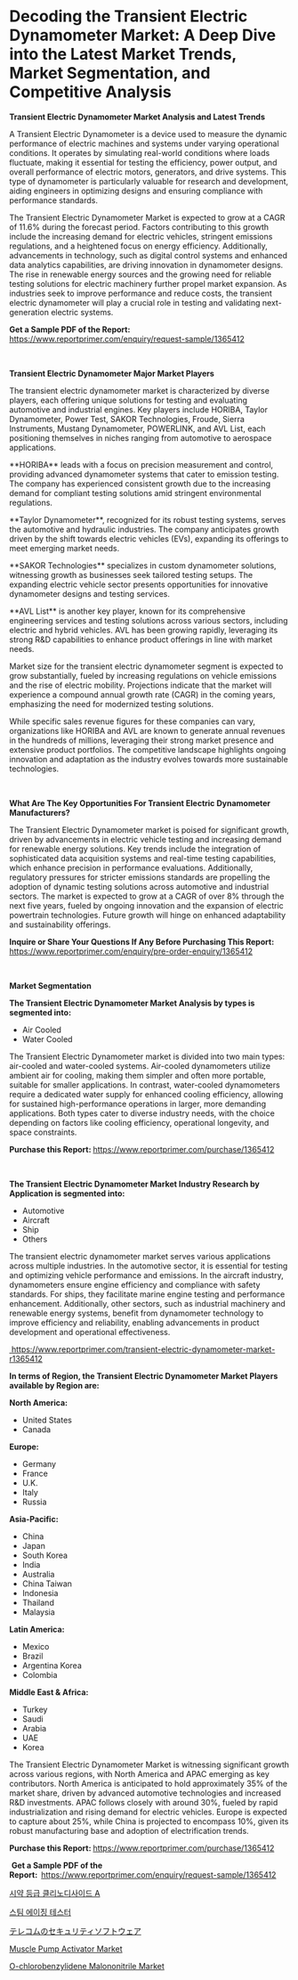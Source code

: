 <p><h1>Decoding the Transient Electric Dynamometer Market: A Deep Dive into the Latest Market Trends, Market Segmentation, and Competitive Analysis</h1></p><p><strong>Transient Electric Dynamometer Market Analysis and Latest Trends</strong></p>
<p><p>A Transient Electric Dynamometer is a device used to measure the dynamic performance of electric machines and systems under varying operational conditions. It operates by simulating real-world conditions where loads fluctuate, making it essential for testing the efficiency, power output, and overall performance of electric motors, generators, and drive systems. This type of dynamometer is particularly valuable for research and development, aiding engineers in optimizing designs and ensuring compliance with performance standards.</p><p>The Transient Electric Dynamometer Market is expected to grow at a CAGR of 11.6% during the forecast period. Factors contributing to this growth include the increasing demand for electric vehicles, stringent emissions regulations, and a heightened focus on energy efficiency. Additionally, advancements in technology, such as digital control systems and enhanced data analytics capabilities, are driving innovation in dynamometer designs. The rise in renewable energy sources and the growing need for reliable testing solutions for electric machinery further propel market expansion. As industries seek to improve performance and reduce costs, the transient electric dynamometer will play a crucial role in testing and validating next-generation electric systems.</p></p>
<p><strong>Get a Sample PDF of the Report:&nbsp;</strong> <a href="https://www.reportprimer.com/enquiry/request-sample/1365412">https://www.reportprimer.com/enquiry/request-sample/1365412</a></p>
<p>&nbsp;</p>
<p><strong>Transient Electric Dynamometer Major Market Players</strong></p>
<p><p>The transient electric dynamometer market is characterized by diverse players, each offering unique solutions for testing and evaluating automotive and industrial engines. Key players include HORIBA, Taylor Dynamometer, Power Test, SAKOR Technologies, Froude, Sierra Instruments, Mustang Dynamometer, POWERLINK, and AVL List, each positioning themselves in niches ranging from automotive to aerospace applications.</p><p>**HORIBA** leads with a focus on precision measurement and control, providing advanced dynamometer systems that cater to emission testing. The company has experienced consistent growth due to the increasing demand for compliant testing solutions amid stringent environmental regulations. </p><p>**Taylor Dynamometer**, recognized for its robust testing systems, serves the automotive and hydraulic industries. The company anticipates growth driven by the shift towards electric vehicles (EVs), expanding its offerings to meet emerging market needs.</p><p>**SAKOR Technologies** specializes in custom dynamometer solutions, witnessing growth as businesses seek tailored testing setups. The expanding electric vehicle sector presents opportunities for innovative dynamometer designs and testing services.</p><p>**AVL List** is another key player, known for its comprehensive engineering services and testing solutions across various sectors, including electric and hybrid vehicles. AVL has been growing rapidly, leveraging its strong R&D capabilities to enhance product offerings in line with market needs.</p><p>Market size for the transient electric dynamometer segment is expected to grow substantially, fueled by increasing regulations on vehicle emissions and the rise of electric mobility. Projections indicate that the market will experience a compound annual growth rate (CAGR) in the coming years, emphasizing the need for modernized testing solutions.</p><p>While specific sales revenue figures for these companies can vary, organizations like HORIBA and AVL are known to generate annual revenues in the hundreds of millions, leveraging their strong market presence and extensive product portfolios. The competitive landscape highlights ongoing innovation and adaptation as the industry evolves towards more sustainable technologies.</p></p>
<p>&nbsp;</p>
<p><strong>What Are The Key Opportunities For Transient Electric Dynamometer Manufacturers?</strong></p>
<p><p>The Transient Electric Dynamometer market is poised for significant growth, driven by advancements in electric vehicle testing and increasing demand for renewable energy solutions. Key trends include the integration of sophisticated data acquisition systems and real-time testing capabilities, which enhance precision in performance evaluations. Additionally, regulatory pressures for stricter emissions standards are propelling the adoption of dynamic testing solutions across automotive and industrial sectors. The market is expected to grow at a CAGR of over 8% through the next five years, fueled by ongoing innovation and the expansion of electric powertrain technologies. Future growth will hinge on enhanced adaptability and sustainability offerings.</p></p>
<p><strong>Inquire or Share Your Questions If Any Before Purchasing This Report:</strong> <a href="https://www.reportprimer.com/enquiry/pre-order-enquiry/1365412">https://www.reportprimer.com/enquiry/pre-order-enquiry/1365412</a></p>
<p>&nbsp;</p>
<p><strong>Market Segmentation</strong></p>
<p><strong>The Transient Electric Dynamometer Market Analysis by types is segmented into:</strong></p>
<p><ul><li>Air Cooled</li><li>Water Cooled</li></ul></p>
<p><p>The Transient Electric Dynamometer market is divided into two main types: air-cooled and water-cooled systems. Air-cooled dynamometers utilize ambient air for cooling, making them simpler and often more portable, suitable for smaller applications. In contrast, water-cooled dynamometers require a dedicated water supply for enhanced cooling efficiency, allowing for sustained high-performance operations in larger, more demanding applications. Both types cater to diverse industry needs, with the choice depending on factors like cooling efficiency, operational longevity, and space constraints.</p></p>
<p><strong>Purchase this Report:&nbsp;</strong><a href="https://www.reportprimer.com/purchase/1365412">https://www.reportprimer.com/purchase/1365412</a></p>
<p>&nbsp;</p>
<p><strong>The Transient Electric Dynamometer Market Industry Research by Application is segmented into:</strong></p>
<p><ul><li>Automotive</li><li>Aircraft</li><li>Ship</li><li>Others</li></ul></p>
<p><p>The transient electric dynamometer market serves various applications across multiple industries. In the automotive sector, it is essential for testing and optimizing vehicle performance and emissions. In the aircraft industry, dynamometers ensure engine efficiency and compliance with safety standards. For ships, they facilitate marine engine testing and performance enhancement. Additionally, other sectors, such as industrial machinery and renewable energy systems, benefit from dynamometer technology to improve efficiency and reliability, enabling advancements in product development and operational effectiveness.</p></p>
<p><a href="https://www.reportprimer.com/transient-electric-dynamometer-market-r1365412">&nbsp;https://www.reportprimer.com/transient-electric-dynamometer-market-r1365412</a></p>
<p><strong>In terms of Region, the Transient Electric Dynamometer Market Players available by Region are:</strong></p>
<p>
    <p> <strong> North America: </strong>
        <ul>
            <li>United States</li>
            <li>Canada</li>
        </ul>
        </p> 
    <p> <strong> Europe: </strong>
        <ul>
            <li>Germany</li>
            <li>France</li>
            <li>U.K.</li>
            <li>Italy</li>
            <li>Russia</li>
        </ul>
        </p> 
    <p> <strong> Asia-Pacific: </strong>
        <ul>
            <li>China</li>
            <li>Japan</li>
            <li>South Korea</li>
            <li>India</li>
            <li>Australia</li>
            <li>China Taiwan</li>
            <li>Indonesia</li>
            <li>Thailand</li>
            <li>Malaysia</li>
        </ul>
        </p> 
    <p> <strong> Latin America: </strong>
        <ul>
            <li>Mexico</li>
            <li>Brazil</li>
            <li>Argentina Korea</li>
            <li>Colombia</li>
        </ul>
        </p> 
    <p> <strong> Middle East & Africa: </strong>
        <ul>
            <li>Turkey</li>
            <li>Saudi</li>
            <li>Arabia</li>
            <li>UAE</li>
            <li>Korea</li>
        </ul>
    </p>
    </p>
<p><p>The Transient Electric Dynamometer Market is witnessing significant growth across various regions, with North America and APAC emerging as key contributors. North America is anticipated to hold approximately 35% of the market share, driven by advanced automotive technologies and increased R&D investments. APAC follows closely with around 30%, fueled by rapid industrialization and rising demand for electric vehicles. Europe is expected to capture about 25%, while China is projected to encompass 10%, given its robust manufacturing base and adoption of electrification trends.</p></p>
<p><strong>Purchase this Report: </strong><a href="https://www.reportprimer.com/purchase/1365412">https://www.reportprimer.com/purchase/1365412</a></p>
<p>&nbsp;<strong>Get a Sample PDF of the Report:&nbsp;&nbsp;</strong><a href="https://www.reportprimer.com/enquiry/request-sample/1365412">https://www.reportprimer.com/enquiry/request-sample/1365412</a></p>
<p><strong></strong></p>
<p><p><a href="https://medium.com/@daveutchsj/%EA%B8%80%EB%A1%9C%EB%B2%8C-%EC%8B%9C%EC%95%BD-%EB%93%B1%EA%B8%89-%ED%81%B4%EB%A6%AC%EB%85%B8%EB%94%94%EC%82%AC%EC%9D%B4%EB%93%9C-a-%EC%8B%9C%EC%9E%A5-%ED%8A%B8%EB%A0%8C%EB%93%9C-%EC%98%88%EC%B8%A1-%EB%B0%8F-%EC%8B%9C%EC%9E%A5-%EC%A0%84%EB%9E%B5-%EB%B6%84%EC%84%9D-2024-2031-7d3edc109246?postPublishedType=repub">시약 등급 클리노디사이드 A</a></p><p><a href="https://medium.com/@daveutchsj/%EC%A0%84-%EC%84%B8%EA%B3%84-%EC%8A%A4%ED%8C%80-%EB%85%B8%ED%99%94-%EC%8B%9C%ED%97%98%EA%B8%B0-%EC%8B%9C%EC%9E%A5-%ED%98%84%ED%99%A9-2024-2031-%EB%B0%8F-%EC%A7%80%EC%97%AD-%EC%A0%9C%ED%92%88-%EB%B0%8F-%EC%B5%9C%EC%A2%85-%EC%9A%A9%EB%8F%84%EB%B3%84-%EC%98%88%EC%B8%A1-eeb85f474bd5">스팀 에이징 테스터</a></p><p><a href="https://medium.com/@qarpaiop35/%E3%83%86%E3%83%AC%E3%82%B3%E3%83%A0%E5%B8%82%E5%A0%B4%E3%81%AB%E3%81%8A%E3%81%91%E3%82%8B%E6%96%B0%E8%88%88%E3%82%BB%E3%82%AD%E3%83%A5%E3%83%AA%E3%83%86%E3%82%A3%E3%82%BD%E3%83%95%E3%83%88%E3%82%A6%E3%82%A7%E3%82%A2%E3%81%AE%E6%A9%9F%E4%BC%9A-2024%E5%B9%B4%E3%81%8B%E3%82%892031%E5%B9%B4%E3%81%BE%E3%81%A7%E3%81%AE%E6%9C%9F%E9%96%93%E3%81%AB%E3%81%8A%E3%81%91%E3%82%8B%E6%8A%95%E8%B3%87%E5%AE%B6%E3%81%8A%E3%82%88%E3%81%B3%E3%82%B9%E3%83%86%E3%83%BC%E3%82%AF%E3%83%9B%E3%83%AB%E3%83%80%E3%83%BC%E5%90%91%E3%81%91%E3%81%AE%E5%B8%82%E5%A0%B4%E5%88%86%E6%9E%90%E4%BA%88%E6%B8%AC-3e10d385720e?postPublishedType=repub">テレコムのセキュリティソフトウェア</a></p><p><a href="https://www.linkedin.com/pulse/muscle-pump-activator-market-report-product-type-wearable-vxbac?trackingId=46s%2BalggRnumHHg4S6EoHQ%3D%3D">Muscle Pump Activator Market</a></p><p><a href="https://issuu.com/reportprime-2/docs/o-chlorobenzylidene-malononitrile-m_5ba66cbd61cca8">O-chlorobenzylidene Malononitrile Market</a></p></p>